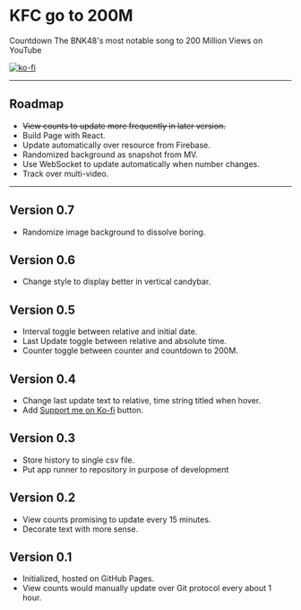 # KFC go to 200M

Countdown The BNK48's most notable song to 200 Million Views on YouTube

[![ko-fi](https://ko-fi.com/img/githubbutton_sm.svg)](https://ko-fi.com/L3L4SO2Z5)

---

## Roadmap

- ~~View counts to update more frequently in later version.~~
- Build Page with React.
- Update automatically over resource from Firebase.
- Randomized background as snapshot from MV.
- Use WebSocket to update automatically when number changes.
- Track over multi-video.

---

## Version 0.7

- Randomize image background to dissolve boring.

## Version 0.6

- Change style to display better in vertical candybar.

## Version 0.5

- Interval toggle between relative and initial date.
- Last Update toggle between relative and absolute time.
- Counter toggle between counter and countdown to 200M.

## Version 0.4

- Change last update text to relative, time string titled when hover.
- Add [Support me on Ko-fi](https://ko-fi.com/bulletin48) button.

## Version 0.3

- Store history to single csv file.
- Put app runner to repository in purpose of development

## Version 0.2

- View counts promising to update every 15 minutes.
- Decorate text with more sense.

## Version 0.1

- Initialized, hosted on GitHub Pages.
- View counts would manually update over Git protocol every about 1 hour.

